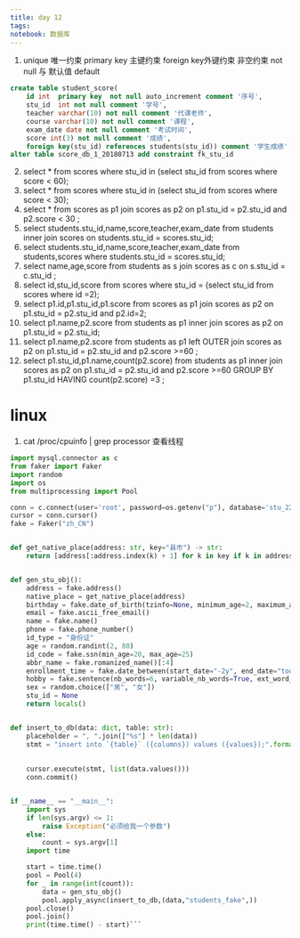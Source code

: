 ```yaml
---
title: day 12
tags: 
notebook: 数据库
---
```

1. unique 唯一约束
   primary key 主键约束
   foreign key外键约束
   非空约束 not null 与 默认值 default
 
```SQL
create table student_score(
    id int  primary key  not null auto_increment comment '序号',
    stu_id  int not null comment '学号',
    teacher varchar(10) not null comment '代课老师',
    course varchar(10) not null comment '课程',
    exam_date date not null comment '考试时间',
    score int(3) not null comment '成绩',
    foreign key(stu_id) references students(stu_id)) comment '学生成绩' ;
alter table score_db_1_20180713 add constraint fk_stu_id
```
2. select * from scores where stu_id in (select stu_id from scores where score < 60);
3. select * from scores where stu_id in (select stu_id from scores where score < 30);
4. select * from scores as p1 join scores as p2 on p1.stu_id = p2.stu_id and p2.score < 30 ;
5. select students.stu_id,name,score,teacher,exam_date from students inner join scores on students.stu_id = scores.stu_id;
6. select students.stu_id,name,score,teacher,exam_date from students,scores where students.stu_id = scores.stu_id;
7. select name,age,score from students as s join scores as c on s.stu_id = c.stu_id ;
8. select id,stu_id,score from scores where stu_id = (select stu_id from scores where id =2);
9. select p1.id,p1.stu_id,p1.score from scores as p1 join scores as p2 on p1.stu_id = p2.stu_id and p2.id=2;
10. select p1.name,p2.score from students as p1 inner join scores as p2 on p1.stu_id = p2.stu_id;
11. select p1.name,p2.score from students as p1 left OUTER join scores as p2 on p1.stu_id = p2.stu_id and p2.score >=60 ;
12. select p1.stu_id,p1.name,count(p2.score) from students as p1 inner join scores as p2 on p1.stu_id = p2.stu_id and p2.score >=60 GROUP BY p1.stu_id HAVING count(p2.score) =3 ;




# linux
1. cat /proc/cpuinfo  | grep processor 查看线程


```python
import mysql.connector as c
from faker import Faker
import random
import os
from multiprocessing import Pool

conn = c.connect(user='root', password=os.getenv("p"), database='stu_220')
cursor = conn.cursor()
fake = Faker("zh_CN")


def get_native_place(address: str, key="县市") -> str:
    return [address[:address.index(k) + 1] for k in key if k in address][0]


def gen_stu_obj():
    address = fake.address()
    native_place = get_native_place(address)
    birthday = fake.date_of_birth(tzinfo=None, minimum_age=2, maximum_age=85)
    email = fake.ascii_free_email()
    name = fake.name()
    phone = fake.phone_number()
    id_type = "身份证"
    age = random.randint(2, 80)
    id_code = fake.ssn(min_age=20, max_age=25)
    abbr_name = fake.romanized_name()[:4]
    enrollment_time = fake.date_between(start_date="-2y", end_date="today")
    hobby = fake.sentence(nb_words=6, variable_nb_words=True, ext_word_list=None)
    sex = random.choice(["男", "女"])
    stu_id = None
    return locals()


def insert_to_db(data: dict, table: str):
    placeholder = ", ".join(["%s"] * len(data))
    stmt = "insert into `{table}` ({columns}) values ({values});".format(table=table,
                                                                         columns=",".join(data.keys()),
                                                                         values=placeholder)
    cursor.execute(stmt, list(data.values()))
    conn.commit()


if __name__ == "__main__":
    import sys
    if len(sys.argv) <= 1:
        raise Exception("必须给我一个参数")
    else:
        count = sys.argv[1]
    import time

    start = time.time()
    pool = Pool(4)
    for _ in range(int(count)):
        data = gen_stu_obj()
        pool.apply_async(insert_to_db,(data,"students_fake",))
    pool.close()
    pool.join()
    print(time.time() - start)```
